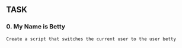 ## TASK
### 0. My Name is Betty
    Create a script that switches the current user to the user betty